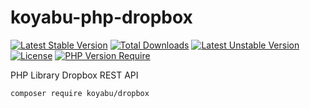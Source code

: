 # koyabu-php-dropbox

[![Latest Stable Version](http://poser.pugx.org/koyabu/dropbox/v)](https://packagist.org/packages/koyabu/dropbox) [![Total Downloads](http://poser.pugx.org/koyabu/dropbox/downloads)](https://packagist.org/packages/koyabu/dropbox) [![Latest Unstable Version](http://poser.pugx.org/koyabu/dropbox/v/unstable)](https://packagist.org/packages/koyabu/dropbox) [![License](http://poser.pugx.org/koyabu/dropbox/license)](https://packagist.org/packages/koyabu/dropbox) [![PHP Version Require](http://poser.pugx.org/koyabu/dropbox/require/php)](https://packagist.org/packages/koyabu/dropbox)
<br>

PHP Library Dropbox REST API<br>
```
composer require koyabu/dropbox
```

